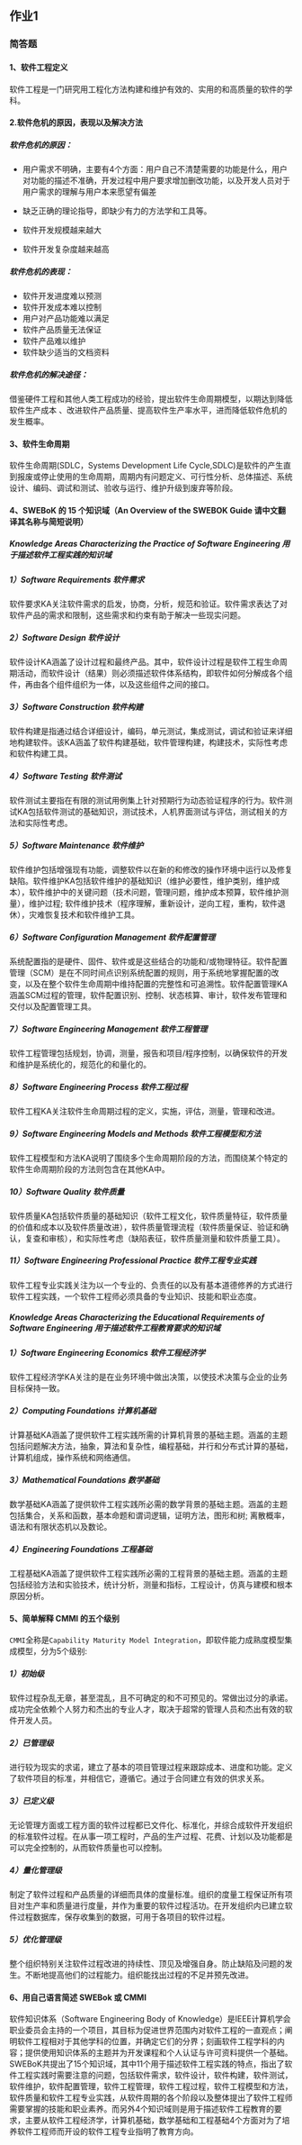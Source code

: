 ## 作业1

### 简答题

#### 1、软件工程定义
软件工程是一门研究用工程化方法构建和维护有效的、实用的和高质量的软件的学科。

#### 2.软件危机的原因，表现以及解决方法
##### 软件危机的原因：
* 用户需求不明确，主要有4个方面：用户自己不清楚需要的功能是什么，用户对功能的描述不准确，开发过程中用户要求增加删改功能，以及开发人员对于用户需求的理解与用户本来愿望有偏差

* 缺乏正确的理论指导，即缺少有力的方法学和工具等。

* 软件开发规模越来越大

* 软件开发复杂度越来越高

##### 软件危机的表现：
* 软件开发进度难以预测
* 软件开发成本难以控制
* 用户对产品功能难以满足
* 软件产品质量无法保证
* 软件产品难以维护
* 软件缺少适当的文档资料

##### 软件危机的解决途径：
借鉴硬件工程和其他人类工程成功的经验，提出软件生命周期模型，以期达到降低软件生产成本 、改进软件产品质量、提高软件生产率水平，进而降低软件危机的发生概率。

#### 3、软件生命周期
软件生命周期(SDLC，Systems Development Life Cycle,SDLC)是软件的产生直到报废或停止使用的生命周期，周期内有问题定义、可行性分析、总体描述、系统设计、编码、调试和测试、验收与运行、维护升级到废弃等阶段。

#### 4、SWEBoK 的 15 个知识域（An Overview of the SWEBOK Guide 请中文翻译其名称与简短说明）

##### Knowledge Areas Characterizing the Practice of Software Engineering 用于描述软件工程实践的知识域

##### 1）Software Requirements 软件需求
软件要求KA关注软件需求的启发，协商，分析，规范和验证。软件需求表达了对软件产品的需求和限制，这些需求和约束有助于解决一些现实问题。

##### 2）Software Design 软件设计
软件设计KA涵盖了设计过程和最终产品。其中，软件设计过程是软件工程生命周期活动，而软件设计（结果）则必须描述软件体系结构，即软件如何分解成各个组件，再由各个组件组织为一体，以及这些组件之间的接口。

##### 3）Software Construction 软件构建
软件构建是指通过结合详细设计，编码，单元测试，集成测试，调试和验证来详细地构建软件。该KA涵盖了软件构建基础，软件管理构建，构建技术，实际性考虑和软件构建工具。

##### 4）Software Testing 软件测试
软件测试主要指在有限的测试用例集上针对预期行为动态验证程序的行为。软件测试KA包括软件测试的基础知识，测试技术，人机界面测试与评估，测试相关的方法和实际性考虑。

##### 5）Software Maintenance 软件维护
软件维护包括增强现有功能，调整软件以在新的和修改的操作环境中运行以及修复缺陷。软件维护KA包括软件维护的基础知识（维护必要性，维护类别，维护成本），软件维护中的关键问题（技术问题，管理问题，维护成本预算，软件维护测量），维护过程; 软件维护技术（程序理解，重新设计，逆向工程，重构，软件退休），灾难恢复技术和软件维护工具。

##### 6）Software Configuration Management 软件配置管理
系统配置指的是硬件、固件、软件或是这些结合的功能和/或物理特征。软件配置管理（SCM）是在不同时间点识别系统配置的规则，用于系统地掌握配置的改变，以及在整个软件生命周期中维持配置的完整性和可追溯性。软件配置管理KA涵盖SCM过程的管理，软件配置识别、控制、状态核算、审计，软件发布管理和交付以及配置管理工具。

##### 7）Software Engineering Management 软件工程管理
软件工程管理包括规划，协调，测量，报告和项目/程序控制，以确保软件的开发和维护是系统化的，规范化的和量化的。

##### 8）Software Engineering Process 软件工程过程
软件工程KA关注软件生命周期过程的定义，实施，评估，测量，管理和改进。

##### 9）Software Engineering Models and Methods 软件工程模型和方法
软件工程模型和方法KA说明了围绕多个生命周期阶段的方法，而围绕某个特定的软件生命周期阶段的方法则包含在其他KA中。

##### 10）Software Quality 软件质量
软件质量KA包括软件质量的基础知识（软件工程文化，软件质量特征，软件质量的价值和成本以及软件质量改进），软件质量管理流程（软件质量保证、验证和确认，复查和审核），和实际性考虑（缺陷表征，软件质量测量和软件质量工具）。

##### 11）Software Engineering Professional Practice 软件工程专业实践
软件工程专业实践关注为以一个专业的、负责任的以及有基本道德修养的方式进行软件工程实践，一个软件工程师必须具备的专业知识、技能和职业态度。

##### Knowledge Areas Characterizing the Educational Requirements of Software Engineering 用于描述软件工程教育要求的知识域

##### 1）Software Engineering Economics 软件工程经济学
软件工程经济学KA关注的是在业务环境中做出决策，以使技术决策与企业的业务目标保持一致。

##### 2）Computing Foundations 计算机基础
计算基础KA涵盖了提供软件工程实践所需的计算机背景的基础主题。涵盖的主题包括问题解决方法，抽象，算法和复杂性，编程基础，并行和分布式计算的基础，计算机组成，操作系统和网络通信。

##### 3）Mathematical Foundations 数学基础
数学基础KA涵盖了提供软件工程实践所必需的数学背景的基础主题。涵盖的主题包括集合，关系和函数，基本命题和谓词逻辑，证明方法，图形和树; 离散概率，语法和有限状态机以及数论。

##### 4）Engineering Foundations 工程基础
工程基础KA涵盖了提供软件工程实践所必需的工程背景的基础主题。涵盖的主题包括经验方法和实验技术，统计分析，测量和指标，工程设计，仿真与建模和根本原因分析。

#### 5、简单解释 CMMI 的五个级别
`CMMI`全称是`Capability Maturity Model Integration`，即软件能力成熟度模型集成模型，分为5个级别:

##### 1）初始级
软件过程杂乱无章，甚至混乱，且不可确定的和不可预见的。常做出过分的承诺。成功完全依赖个人努力和杰出的专业人才，取决于超常的管理人员和杰出有效的软件开发人员。

##### 2）已管理级
进行较为现实的求诺，建立了基本的项目管理过程来跟踪成本、进度和功能。定义了软件项目的标准，并相信它，遵循它。通过于合同建立有效的供求关系。

##### 3）已定义级
无论管理方面或工程方面的软件过程都已文件化、标准化，并综合成软件开发组织的标准软件过程。在从事一项工程时，产品的生产过程、花费、计划以及功能都是可以完全控制的，从而软件质量也可以控制。

##### 4）量化管理级
制定了软件过程和产品质量的详细而具体的度量标准。组织的度量工程保证所有项目对生产率和质量进行度量，并作为重要的软件过程活功。在开发组织内已建立软件过程数据库，保存收集到的数据，可用于各项目的软件过程。

##### 5）优化管理级
整个组织特别关注软件过程改进的持续性、顶见及增强自身。防止缺陷及问题的发生。不断地提高他们的过程能力。组织能找出过程的不足并预先改进。

#### 6、用自己语言简述 SWEBok 或 CMMI
软件知识体系（Software Engineering Body of Knowledge）是IEEE计算机学会职业委员会主持的一个项目，其目标为促进世界范围内对软件工程的一直观点；阐明软件工程相对于其他学科的位置，并确定它们的分界；刻画软件工程学科的内容；提供使用知识体系的主题并为开发课程和个人认证与许可资料提供一个基础。SWEBoK共提出了15个知识域，其中11个用于描述软件工程实践的特点，指出了软件工程实践时需要注意的问题，包括软件需求，软件设计，软件构建，软件测试，软件维护，软件配置管理，软件工程管理，软件工程过程，软件工程模型和方法，软件质量和软件工程专业实践，从软件周期的各个阶段以及整体提出了软件工程师需要掌握的技能和职业素养。而另外4个知识域则是用于描述软件工程教育的要求，主要从软件工程经济学，计算机基础，数学基础和工程基础4个方面对为了培养软件工程师而开设的软件工程专业指明了教育方向。